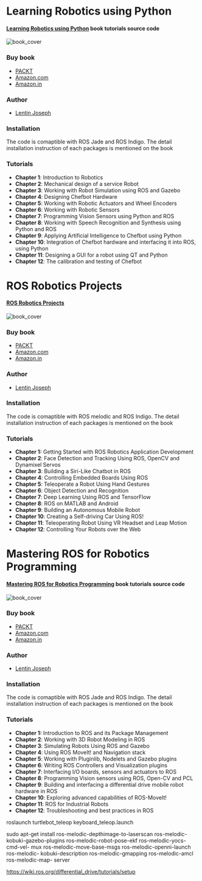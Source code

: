 # Learning Robotics using Python 

#### [Learning Robotics using Python](http://learn-robotics.com) book tutorials source code
![book_cover](http://learn-robotics.com/images/section-image-1.jpg
 "Learning Robotics using Python")

### Buy book

* [PACKT](https://www.packtpub.com/application-development/learning-robotics-using-python)
* [Amazon.com](http://amzn.com/1783287535)
* [Amazon.in](http://www.amazon.in/dp/B00YEVZ6UK)

### Author

* [Lentin Joseph](https://in.linkedin.com/in/lentinjoseph)

### Installation
The code is comaptible with ROS Jade and ROS Indigo. The detail installation instruction of each packages is mentioned on the book

### Tutorials
* **Chapter 1**:  Introduction to Robotics
* **Chapter 2**: Mechanical design of a service Robot 
* **Chapter 3**: Working with Robot Simulation using ROS and Gazebo
* **Chapter 4**: Designing Chefbot Hardware 
* **Chapter 5**: Working with Robotic Actuators and Wheel Encoders 
* **Chapter 6**: Working with Robotic Sensors 
* **Chapter 7**: Programming Vision Sensors using Python and ROS 
* **Chapter 8**: Working with Speech Recognition and Synthesis using Python and ROS
* **Chapter 9**: Applying Artificial Intelligence to Chefbot using Python
* **Chapter 10**: Integration of Chefbot hardware and interfacing it into ROS, using Python
* **Chapter 11**: Designing a GUI for a robot using QT and Python 
* **Chapter 12**: The calibration and testing of Chefbot


# ROS Robotics Projects

#### [ROS Robotics Projects](http://rosrobots.com) 
![book_cover](http://rosrobots.com/img/ebook.png
 "ROS Robotics Projects")

### Buy book

* [PACKT](https://www.packtpub.com/hardware-and-creative/ros-robotics-projects)
* [Amazon.com](https://www.amazon.com/ROS-Robotic-Projects-Lentin-Joseph/dp/1783554711)
* [Amazon.in](https://www.amazon.in/ROS-Robotics-Projects-Lentin-Joseph-ebook/dp/B01MTJWNKI)


### Author

* [Lentin Joseph](https://in.linkedin.com/in/lentinjoseph)

### Installation
The code is comaptible with ROS melodic and ROS Indigo. The detail installation instruction of each packages is mentioned on the book

### Tutorials
* **Chapter 1:**  Getting Started with ROS Robotics Application Development
* **Chapter 2**:  Face Detection and Tracking Using ROS, OpenCV and Dynamixel Servos
* **Chapter 3**:  Building a Siri-Like Chatbot in ROS
* **Chapter 4**:  Controlling Embedded Boards Using ROS
* **Chapter 5**:  Teleoperate a Robot Using Hand Gestures
* **Chapter 6**:  Object Detection and Recognition
* **Chapter 7**:  Deep Learning Using ROS and TensorFlow
* **Chapter 8**:  ROS on MATLAB and Android
* **Chapter 9**:  Building an Autonomous Mobile Robot
* **Chapter 10**: Creating a Self-driving Car Using ROS!
* **Chapter 11**: Teleoperating Robot Using VR Headset and Leap Motion
* **Chapter 12**: Controlling Your Robots over the Web



# Mastering ROS for Robotics Programming 

#### [Mastering ROS for Robotics Programming](http://mastering-ros.com) book tutorials source code
![book_cover](http://mastering-ros.com/images/section-image-1.jpg
 "Mastering ROS for Robotics Programming")

### Buy book

* [PACKT](https://www.packtpub.com/hardware-and-creative/mastering-ros-robotics-programming)
* [Amazon.com](http://amzn.com/B0198DXFEW)
* [Amazon.in](http://www.amazon.in/dp/B0198DXFEW)


### Author

* [Lentin Joseph](https://in.linkedin.com/in/lentinjoseph)

### Installation
The code is comaptible with ROS Jade and ROS Indigo. The detail installation instruction of each packages is mentioned on the book

### Tutorials
* **Chapter 1:**  Introduction to ROS and its Package Management
* **Chapter 2**: Working with 3D Robot Modeling in ROS
* **Chapter 3**: Simulating Robots Using ROS and Gazebo
* **Chapter 4**: Using ROS MoveIt! and Navigation stack
* **Chapter 5**: Working with Pluginlib, Nodelets and Gazebo plugins
* **Chapter 6**: Writing ROS Controllers and Visualization plugins
* **Chapter 7**: Interfacing I/O boards, sensors and actuators to ROS
* **Chapter 8**: Programming Vision sensors using ROS, Open-CV and PCL
* **Chapter 9**: Building and interfacing a differential drive mobile robot hardware in ROS
* **Chapter 10**: Exploring advanced capabilities of ROS-MoveIt!
* **Chapter 11**: ROS for Industrial Robots
* **Chapter 12**: Troubleshooting and best practices in ROS

roslaunch turtlebot_teleop keyboard_teleop.launch


sudo apt-get install ros-melodic-depthimage-to-laserscan ros-melodic-
kobuki-gazebo-plugins ros-melodic-robot-pose-ekf ros-melodic-yocs-cmd-vel-
mux ros-melodic-move-base-msgs ros-melodic-openni-launch ros-melodic-
kobuki-description ros-melodic-gmapping ros-melodic-amcl ros-melodic-map-
server

https://wiki.ros.org/differential_drive/tutorials/setup